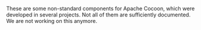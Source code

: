 These are some non-standard components for Apache Cocoon, which were developed in several projects.
Not all of them are sufficiently documented. We are not working on this anymore.